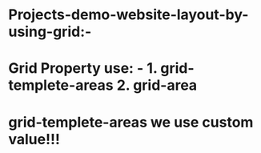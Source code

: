 # Projects-demo-website-layout-by-using-grid:-
   # Grid Property use: - 1. grid-templete-areas 2. grid-area
   # grid-templete-areas we use custom value!!!
